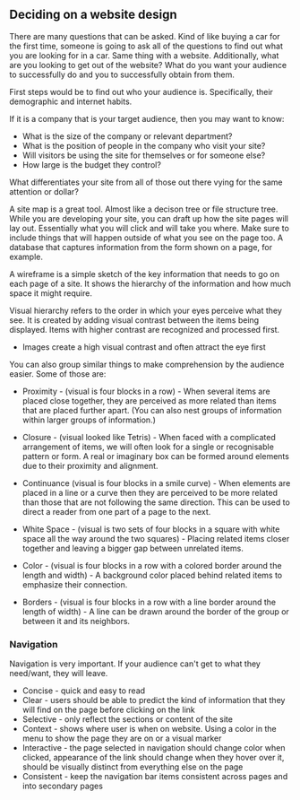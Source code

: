 ## Deciding on a website design

There are many questions that can be asked.  Kind of like buying a car for the first time, someone is going to ask all of the questions to find out what you are looking for in a car.  Same thing with a website.  Additionally, what are you looking to get out of the website?  What do you want your audience to successfully do and you to successfully obtain from them.

First steps would be to find out who your audience is.  Specifically, their demographic and internet habits.

If it is a company that is your target audience, then you may want to know:
- What is the size of the company or relevant department?
- What is the position of people in the company who visit your site?
- Will visitors be using the site for themselves or for someone else?
- How large is the budget they control? 

What differentiates your site from all of those out there vying for the same attention or dollar?

A site map is a great tool.  Almost like a decison tree or file structure tree.  While you are developing your site, you can draft up how the site pages will lay out.  Essentially what you will click and will take you where.  Make sure to include things that will happen outside of what you see on the page too.  A database that captures information from the form shown on a page, for example.

A wireframe is a simple sketch of the key information that needs to go on each page of a site. It shows the hierarchy of the information and how much space it might require.

Visual hierarchy refers to the order in which your eyes perceive what they see. It is created by adding visual contrast between the items being displayed. Items with higher contrast are recognized and processed first.

- Images create a high visual contrast and often attract the eye first

You can also group similar things to make comprehension by the audience easier.  Some of those are:
- Proximity - (visual is four blocks in a row) - When several items are placed close together, they are perceived as more related than items that are placed further apart. (You can also nest groups of information within larger groups of information.)

- Closure - (visual looked like Tetris) - When faced with a complicated arrangement of items, we will often look for a single or recognisable pattern or form. A real or imaginary box can be formed around elements due to their proximity and alignment.

- Continuance (visual is four blocks in a smile curve) - When elements are placed in a line or a curve then they are perceived to be more related than those that are not following the same direction. This can be used to direct a reader from one part of a page to the next.

- White Space - (visual is two sets of four blocks in a square with white space all the way around the two squares) - Placing related items closer together and leaving a bigger gap between unrelated items.

- Color - (visual is four blocks in a row with a colored border around the length and width) - A background color placed behind related items to emphasize their connection.

- Borders - (visual is four blocks in a row with a line border around the length of width) - A line can be drawn around the border of the group or between it and its neighbors.

### Navigation

Navigation is very important.  If your audience can't get to what they need/want, they will leave.

- Concise - quick and easy to read
- Clear - users should be able to predict the kind of information that they will find on the page before clicking on the link
- Selective - only reflect the sections or content of the site
- Context - shows where user is when on website.  Using a color in the menu to show the page they are on or a visual marker
- Interactive - the page selected in navigation should change color when clicked, appearance of the link should change when they hover over it, should be visually distinct from everything else on the page
- Consistent - keep the navigation bar items consistent across pages and into secondary pages
